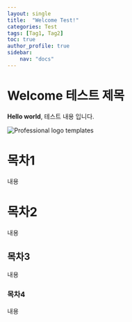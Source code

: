 ```yaml
---
layout: single
title:  "Welcome Test!"
categories: Test
tags: [Tag1, Tag2]
toc: true
author_profile: true
sidebar:
    nav: "docs"
---
```


# Welcome 테스트 제목

**Hello world**, 테스트 내용 입니다.

![Professional logo templates](https://cdn.freebiesbug.com/wp-content/uploads/2021/08/professional-logo-templates-580x457.jpg)

# 목차1

내용



# 목차2

내용

## 목차3

내용

### 목차4

내용



